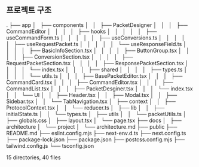 ## 프로젝트 구조

.
├── app
│   ├── components
│   │   ├── PacketDesigner
│   │   │   ├── CommandEditor
│   │   │   │   ├── hooks
│   │   │   │   │   ├── useCommandForm.ts
│   │   │   │   │   ├── useConversions.ts
│   │   │   │   │   ├── useRequestPacket.ts
│   │   │   │   │   └── useResponseField.ts
│   │   │   │   ├── BasicInfoSection.tsx
│   │   │   │   ├── ButtonGroup.tsx
│   │   │   │   ├── ConversionSection.tsx
│   │   │   │   ├── RequestPacketSection.tsx
│   │   │   │   ├── ResponsePacketSection.tsx
│   │   │   │   └── index.tsx
│   │   │   ├── shared
│   │   │   │   ├── types.ts
│   │   │   │   └── utils.ts
│   │   │   ├── BasePacketEditor.tsx
│   │   │   ├── CommandCard.tsx
│   │   │   ├── CommandEditor.tsx
│   │   │   ├── CommandList.tsx
│   │   │   ├── PacketDesginer.tsx
│   │   │   └── index.tsx
│   │   └── UI
│   │       ├── Header.tsx
│   │       ├── Modal.tsx
│   │       ├── Sidebar.tsx
│   │       └── TabNavigation.tsx
│   ├── context
│   │   ├── ProtocolContext.tsx
│   │   └── reducer.ts
│   ├── lib
│   │   ├── initialState.ts
│   │   └── types.ts
│   ├── utils
│   │   └── packetUtils.ts
│   ├── globals.css
│   ├── layout.tsx
│   └── page.tsx
├── docs
│   ├── architecture
│   └── project
│       └── architecture.md
├── public
├── README.md
├── eslint.config.mjs
├── next-env.d.ts
├── next.config.ts
├── package-lock.json
├── package.json
├── postcss.config.mjs
├── tailwind.config.js
└── tsconfig.json

15 directories, 40 files

